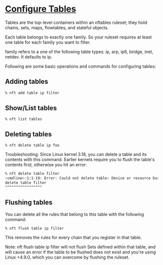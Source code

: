 # **[Configure Tables](https://wiki.nftables.org/wiki-nftables/index.php/Configuring_tables)**

Tables are the top-level containers within an nftables ruleset; they hold chains, sets, maps, flowtables, and stateful objects.

Each table belongs to exactly one family. So your ruleset requires at least one table for each family you want to filter.

family refers to a one of the following table types: ip, arp, ip6, bridge, inet, netdev. It defaults to ip.

Following are some basic operations and commands for configuring tables:

## Adding tables

```bash
% nft add table ip filter
```

## Show/List tables

```% nft list tables```

## Deleting tables

```% nft delete table ip foo```

Troubleshooting: Since Linux kernel 3.18, you can delete a table and its contents with this command. Earlier kernels require you to flush the table's contents first, otherwise you hit an error:

```bash
% nft delete table filter
<cmdline>:1:1-19: Error: Could not delete table: Device or resource busy
delete table filter
^^^^^^^^^^^^^^^^^
```

## Flushing tables

You can delete all the rules that belong to this table with the following command:

```bash
% nft flush table ip filter
```

This removes the rules for every chain that you register in that table.

Note: nft flush table ip filter will not flush Sets defined within that table, and will cause an error if the table to be flushed does not exist and you're using Linux <4.9.0, which you can overcome by flushing the ruleset.
